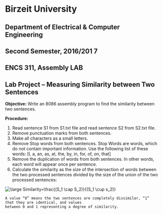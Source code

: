 # Birzeit University

## Department of Electrical & Computer Engineering

## Second Semester, 2016/201 7

## ENCS 311, Assembly LAB

## Lab Project – Measuring Similarity between Two Sentences

**Objective:**
Write an 8086 assembly program to find the similarity between two sentences.

**Procedure:**

1. Read sentence S1 from S1.txt file and read sentence S2 from S2.txt file.
2. Remove punctuation marks from both sentences.
3. Make all characters as a small letters.
4. Remove Stop words from both sentences. Stop Words are words, which do not contain important
    information. Use the following list of these words:
       [I, a, an, as, at, the, by, in, for, of, on, that]
5. Remove the duplication of words from both sentences. In other words, each word will appear once per
    sentence.
6. Calculate the similarity as the size of the intersection of words between the two processed sentences
    divided by the size of the union of the two processed sentences:

<img src="https://latex.codecogs.com/png.latex?\dpi{120}&space;\bg_white&space;\large&space;Similarity=\frac{(S_1&space;\cap&space;S_2)}{(S_1&space;\cup&space;s_2)}" title="\large Similarity=\frac{(S_1 \cap S_2)}{(S_1 \cup s_2)}" />

```
A value “0” means the two sentences are completely dissimilar, “1” that they are identical, and values
between 0 and 1 representing a degree of similarity.
```
